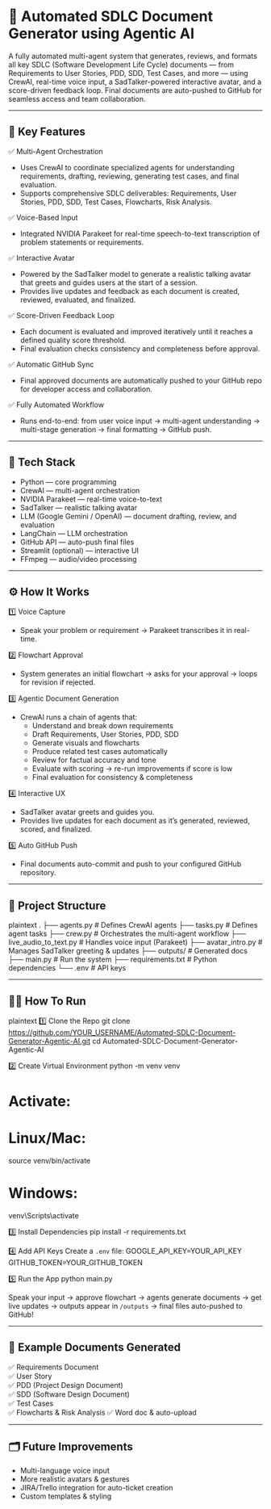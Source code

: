 # 📄 Automated SDLC Document Generator using Agentic AI

A fully automated multi-agent system that generates, reviews, and formats all key SDLC (Software Development Life Cycle) documents — from Requirements to User Stories, PDD, SDD, Test Cases, and more — using CrewAI, real-time voice input, a SadTalker-powered interactive avatar, and a score-driven feedback loop. Final documents are auto-pushed to GitHub for seamless access and team collaboration.

---

## 🚀 Key Features

✅ Multi-Agent Orchestration  
- Uses CrewAI to coordinate specialized agents for understanding requirements, drafting, reviewing, generating test cases, and final evaluation.
- Supports comprehensive SDLC deliverables: Requirements, User Stories, PDD, SDD, Test Cases, Flowcharts, Risk Analysis.

✅ Voice-Based Input  
- Integrated NVIDIA Parakeet for real-time speech-to-text transcription of problem statements or requirements.

✅ Interactive Avatar  
- Powered by the SadTalker model to generate a realistic talking avatar that greets and guides users at the start of a session.
- Provides live updates and feedback as each document is created, reviewed, evaluated, and finalized.

✅ Score-Driven Feedback Loop  
- Each document is evaluated and improved iteratively until it reaches a defined quality score threshold.
- Final evaluation checks consistency and completeness before approval.

✅ Automatic GitHub Sync  
- Final approved documents are automatically pushed to your GitHub repo for developer access and collaboration.

✅ Fully Automated Workflow  
- Runs end-to-end: from user voice input → multi-agent understanding → multi-stage generation → final formatting → GitHub push.

---

## 🧩 Tech Stack

- Python — core programming
- CrewAI — multi-agent orchestration
- NVIDIA Parakeet — real-time voice-to-text
- SadTalker — realistic talking avatar
- LLM (Google Gemini / OpenAI) — document drafting, review, and evaluation
- LangChain — LLM orchestration
- GitHub API — auto-push final files
- Streamlit (optional) — interactive UI
- FFmpeg — audio/video processing

---

## ⚙️ How It Works

1️⃣ Voice Capture  
- Speak your problem or requirement → Parakeet transcribes it in real-time.

2️⃣ Flowchart Approval  
- System generates an initial flowchart → asks for your approval → loops for revision if rejected.

3️⃣ Agentic Document Generation  
- CrewAI runs a chain of agents that:
  - Understand and break down requirements
  - Draft Requirements, User Stories, PDD, SDD
  - Generate visuals and flowcharts
  - Produce related test cases automatically
  - Review for factual accuracy and tone
  - Evaluate with scoring → re-run improvements if score is low
  - Final evaluation for consistency & completeness

4️⃣ Interactive UX  
- SadTalker avatar greets and guides you.
- Provides live updates for each document as it’s generated, reviewed, scored, and finalized.

5️⃣ Auto GitHub Push  
- Final documents auto-commit and push to your configured GitHub repository.

---

## 📂 Project Structure

plaintext
.
├── agents.py             # Defines CrewAI agents
├── tasks.py              # Defines agent tasks
├── crew.py               # Orchestrates the multi-agent workflow
├── live_audio_to_text.py # Handles voice input (Parakeet)
├── avatar_intro.py       # Manages SadTalker greeting & updates
├── outputs/              # Generated docs
├── main.py               # Run the system
├── requirements.txt      # Python dependencies
└── .env                  # API keys

---

## 🏃‍♂️ How To Run

plaintext
1️⃣ Clone the Repo
git clone https://github.com/YOUR_USERNAME/Automated-SDLC-Document-Generator-Agentic-AI.git
cd Automated-SDLC-Document-Generator-Agentic-AI

2️⃣ Create Virtual Environment
python -m venv venv
# Activate:
# Linux/Mac:
source venv/bin/activate
# Windows:
venv\Scripts\activate

3️⃣ Install Dependencies
pip install -r requirements.txt

4️⃣ Add API Keys
Create a `.env` file:
GOOGLE_API_KEY=YOUR_API_KEY
GITHUB_TOKEN=YOUR_GITHUB_TOKEN

5️⃣ Run the App
python main.py

Speak your input → approve flowchart → agents generate documents → get live updates → outputs appear in `/outputs` → final files auto-pushed to GitHub!

---

## 📌 Example Documents Generated

✅ Requirements Document  
✅ User Story  
✅ PDD (Project Design Document)  
✅ SDD (Software Design Document)  
✅ Test Cases  
✅ Flowcharts & Risk Analysis 
✅ Word doc & auto-upload

---

## 🗂️ Future Improvements

- Multi-language voice input
- More realistic avatars & gestures
- JIRA/Trello integration for auto-ticket creation
- Custom templates & styling

